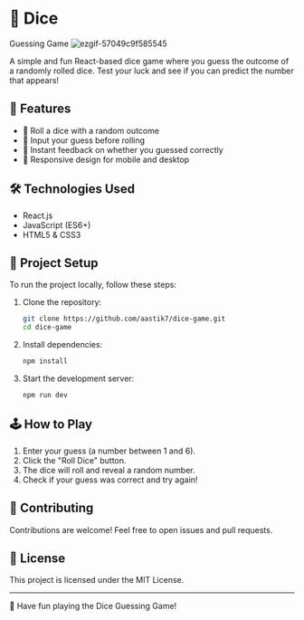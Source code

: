 # 🎲 Dice 
 Guessing Game
 ![ezgif-57049c9f585545](https://github.com/user-attachments/assets/a2d59661-085f-4ed4-a31c-4ed70e0b5f5c)


A simple and fun React-based dice game where you guess the outcome of a randomly rolled dice. Test your luck and see if you can predict the number that appears!

## 🚀 Features
- 🎲 Roll a dice with a random outcome
- 🔢 Input your guess before rolling
- 🎉 Instant feedback on whether you guessed correctly
- 📱 Responsive design for mobile and desktop

## 🛠️ Technologies Used
- React.js
- JavaScript (ES6+)
- HTML5 & CSS3

## 📂 Project Setup
To run the project locally, follow these steps:

1. Clone the repository:
   ```sh
   git clone https://github.com/aastik7/dice-game.git
   cd dice-game
   ```

2. Install dependencies:
   ```sh
   npm install
   ```

3. Start the development server:
   ```sh
   npm run dev
   ```

## 🕹️ How to Play
1. Enter your guess (a number between 1 and 6).
2. Click the "Roll Dice" button.
3. The dice will roll and reveal a random number.
4. Check if your guess was correct and try again!


## 🤝 Contributing
Contributions are welcome! Feel free to open issues and pull requests.

## 📜 License
This project is licensed under the MIT License.

---
🎲 Have fun playing the Dice Guessing Game!

